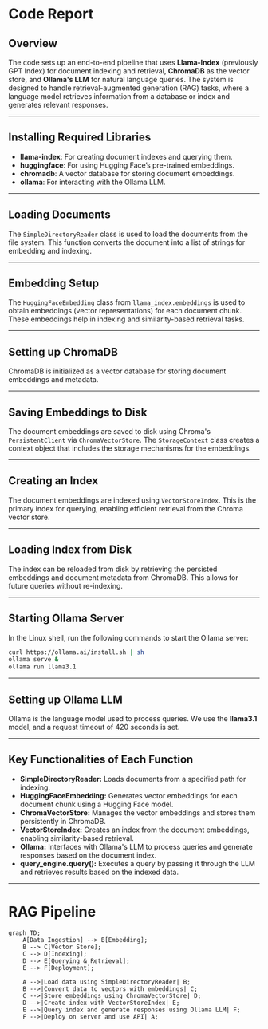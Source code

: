 # Code Report

## Overview

The code sets up an end-to-end pipeline that uses **Llama-Index** (previously GPT Index) for document indexing and retrieval, **ChromaDB** as the vector store, and **Ollama's LLM** for natural language queries. The system is designed to handle retrieval-augmented generation (RAG) tasks, where a language model retrieves information from a database or index and generates relevant responses.

---

## Installing Required Libraries

- **llama-index**: For creating document indexes and querying them.
- **huggingface**: For using Hugging Face’s pre-trained embeddings.
- **chromadb**: A vector database for storing document embeddings.
- **ollama**: For interacting with the Ollama LLM.

---

## Loading Documents

The `SimpleDirectoryReader` class is used to load the documents from the file system. This function converts the document into a list of strings for embedding and indexing.

---

## Embedding Setup

The `HuggingFaceEmbedding` class from `llama_index.embeddings` is used to obtain embeddings (vector representations) for each document chunk. These embeddings help in indexing and similarity-based retrieval tasks.

---

## Setting up ChromaDB

ChromaDB is initialized as a vector database for storing document embeddings and metadata.

---

## Saving Embeddings to Disk

The document embeddings are saved to disk using Chroma's `PersistentClient` via `ChromaVectorStore`. The `StorageContext` class creates a context object that includes the storage mechanisms for the embeddings.

---

## Creating an Index

The document embeddings are indexed using `VectorStoreIndex`. This is the primary index for querying, enabling efficient retrieval from the Chroma vector store.

---

## Loading Index from Disk

The index can be reloaded from disk by retrieving the persisted embeddings and document metadata from ChromaDB. This allows for future queries without re-indexing.

---

## Starting Ollama Server

In the Linux shell, run the following commands to start the Ollama server:

```bash
curl https://ollama.ai/install.sh | sh
ollama serve &
ollama run llama3.1
```

---

## Setting up Ollama LLM

Ollama is the language model used to process queries. We use the **llama3.1** model, and a request timeout of 420 seconds is set.

---

## Key Functionalities of Each Function

- **SimpleDirectoryReader:** Loads documents from a specified path for indexing.
- **HuggingFaceEmbedding:** Generates vector embeddings for each document chunk using a Hugging Face model.
- **ChromaVectorStore:** Manages the vector embeddings and stores them persistently in ChromaDB.
- **VectorStoreIndex:** Creates an index from the document embeddings, enabling similarity-based retrieval.
- **Ollama:** Interfaces with Ollama's LLM to process queries and generate responses based on the document index.
- **query_engine.query():** Executes a query by passing it through the LLM and retrieves results based on the indexed data.

---

# RAG Pipeline

```mermaid
graph TD;
    A[Data Ingestion] --> B[Embedding];
    B --> C[Vector Store];
    C --> D[Indexing];
    D --> E[Querying & Retrieval];
    E --> F[Deployment];
    
    A -->|Load data using SimpleDirectoryReader| B;
    B -->|Convert data to vectors with embeddings| C;
    C -->|Store embeddings using ChromaVectorStore| D;
    D -->|Create index with VectorStoreIndex| E;
    E -->|Query index and generate responses using Ollama LLM| F;
    F -->|Deploy on server and use API| A;
